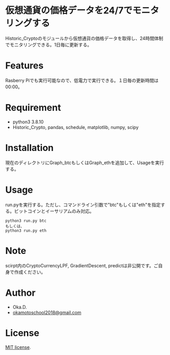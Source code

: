 # 仮想通貨の価格データを24/7でモニタリングする
 
Historic_Cryptoのモジュールから仮想通貨の価格データを取得し、24時間体制でモニタリングできる。1日毎に更新する。
 
# Features
 
Rasberry Piでも実行可能なので、低電力で実行できる。１日毎の更新時間は00:00。
 
# Requirement
 
* python3 3.8.10
* Historic_Crypto, pandas, schedule, matplotlib, numpy, scipy

# Installation

現在のディレクトリにGraph_btcもしくはGraph_ethを追加して、Usageを実行する。

# Usage
 
run.pyを実行する。ただし、コマンドライン引数で"btc"もしくは"eth"を指定する。ビットコインとイーサリアムのみ対応。
 
```
python3 run.py btc
もしくは、
python3 run.py eth
```
 
# Note
 
scirpt内のCryptoCurrencyLPF, GradientDescent, predictは非公開です。ご自身で作成ください。
 
# Author
 
* Oka.D.
* okamotoschool2018@gmail.com
 
# License
[MIT license](https://en.wikipedia.org/wiki/MIT_License).